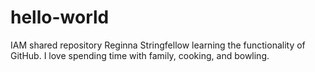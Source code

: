 # hello-world
IAM shared repository 
Reginna Stringfellow learning the functionality of GitHub. I love spending time with family, cooking, and bowling.
